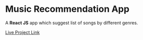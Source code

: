 # Music Recommendation App

A **React JS** app which suggest list of songs by different genres.

[Live Project Link](https://479exz.csb.app/)
